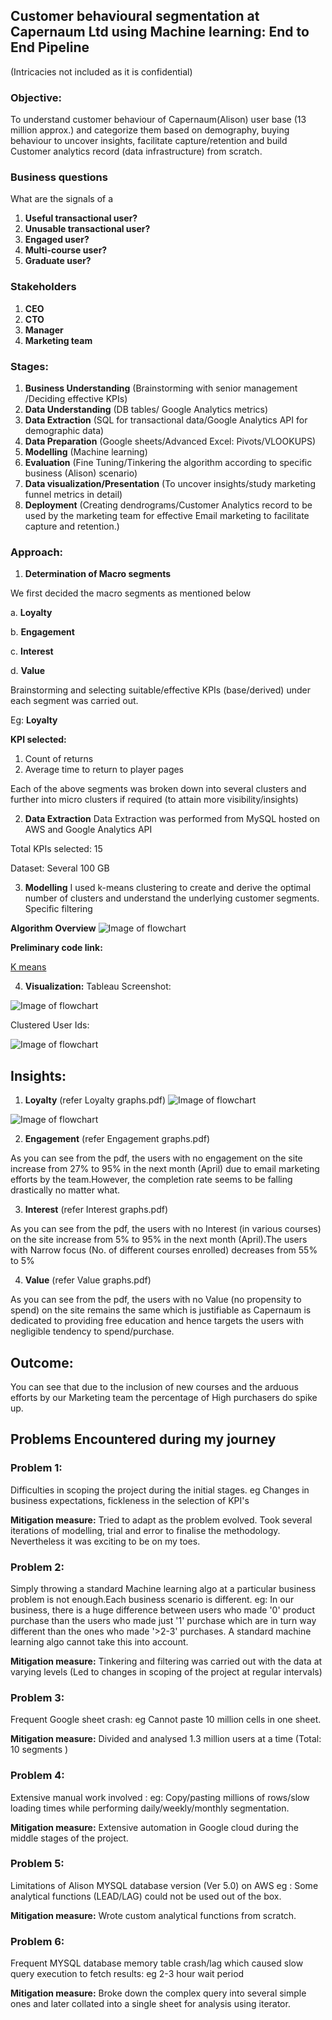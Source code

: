 ## Customer behavioural segmentation at Capernaum Ltd using Machine learning: End to End Pipeline
(Intricacies not included as it is confidential)


### Objective:
 To understand customer behaviour of Capernaum(Alison) user base (13 million approx.) and categorize them based on demography, buying behaviour to uncover insights, facilitate capture/retention and build Customer analytics record (data infrastructure) from scratch.

### Business questions 

What are the signals of a 
1. **Useful transactional user?**
2. **Unusable transactional user?**
3. **Engaged user?**
4. **Multi-course user?**
5. **Graduate user?**

### Stakeholders

1. **CEO**
2. **CTO**
3. **Manager**
4. **Marketing team**

### Stages:

1. **Business Understanding** (Brainstorming with senior management /Deciding effective KPIs)
2. **Data Understanding** (DB tables/ Google Analytics metrics)
3. **Data Extraction** (SQL for transactional data/Google Analytics API for demographic data)
4. **Data Preparation** (Google sheets/Advanced Excel: Pivots/VLOOKUPS)
5. **Modelling** (Machine learning)
6. **Evaluation** (Fine Tuning/Tinkering the algorithm according to specific business (Alison) scenario)
7. **Data visualization/Presentation** (To uncover insights/study marketing funnel metrics in detail)
8. **Deployment** (Creating dendrograms/Customer Analytics record to be used by the marketing team for effective Email marketing to facilitate capture and retention.)


### Approach:



1. **Determination of Macro segments** 

We first decided the macro segments as mentioned below

a. **Loyalty**

b. **Engagement**

c. **Interest**

d. **Value**


Brainstorming and selecting suitable/effective KPIs (base/derived) under each segment was carried out.

Eg: **Loyalty**

**KPI selected:** 
1. Count of returns
2. Average time to return to player pages
 
Each of the above segments was broken down into several clusters and further into micro clusters if required (to attain more visibility/insights)







2. **Data Extraction**
Data Extraction was performed from MySQL hosted on AWS and Google Analytics API

Total KPIs selected: 15

Dataset: Several 100 GB




	



3. **Modelling**
I used k-means clustering to create and derive the optimal number of clusters and understand the underlying customer segments.
Specific filtering 
	
	
**Algorithm Overview**
![Image of flowchart](https://github.com/Tanay7/Machine-Learning/blob/master/Customer_segmentation/Images/ggg.png)

	
**Preliminary code link:**

[K means](https://github.com/Tanay7/Machine-Learning/blob/master/Customer_segmentation/Kmeans%20Clustering%20code%20(draft).ipynb)



4. **Visualization:**
Tableau Screenshot:

![Image of flowchart](https://github.com/Tanay7/Machine-Learning/blob/master/Customer_segmentation/Images/1a.png)


Clustered User Ids:

![Image of flowchart](https://github.com/Tanay7/Machine-Learning/blob/master/Customer_segmentation/Images/2a.png)



## Insights: 

1. **Loyalty** (refer Loyalty graphs.pdf)
![Image of flowchart](https://github.com/Tanay7/Machine-Learning/blob/master/Customer_segmentation/Images/3a.png)

![Image of flowchart](https://github.com/Tanay7/Machine-Learning/blob/master/Customer_segmentation/Images/4a.png)


2. **Engagement** (refer Engagement graphs.pdf)

As you can see from the pdf, the users with no engagement on the site increase from 27% to 95% in the next month (April) due to email marketing efforts by the team.However, the completion rate seems to be falling drastically no matter what.
  
3. **Interest** (refer Interest graphs.pdf)

As you can see from the pdf, the users with no Interest (in various courses) on the site increase from 5% to 95% in the next month (April).The users with Narrow focus (No. of different courses enrolled) decreases from 55% to 5%

4. **Value** (refer Value graphs.pdf)

As you can see from the pdf, the users with no Value (no propensity to spend) on the site remains the same which is justifiable as Capernaum is dedicated to providing free education and hence targets the users with negligible tendency to spend/purchase.
  
  
## Outcome: 
You can see that due to the inclusion of new courses and the arduous efforts by our Marketing team the percentage of High purchasers do spike up.


## Problems Encountered during my journey
	
### Problem 1: 
Difficulties in scoping the project during the initial stages. 
eg Changes in business expectations, fickleness in the selection of KPI's 

**Mitigation measure:** Tried to adapt as the problem evolved.
Took several iterations of modelling, trial and error to finalise the methodology.
Nevertheless it was exciting to be on my toes.



### Problem 2: 
Simply throwing a standard Machine learning algo at a particular business problem is not enough.Each business scenario is different.
eg: In our business, there is a huge difference between users who made '0' product purchase than the users who made just '1' purchase which are in turn way different than the ones who made '>2-3' purchases. A standard machine learning algo cannot take this into account.

**Mitigation measure:**
Tinkering and filtering was carried out with the data at varying levels (Led to changes in scoping of the project at regular intervals)



### Problem 3:
Frequent Google sheet crash: eg Cannot paste 10 million cells in one sheet.

**Mitigation measure:** Divided and analysed 1.3 million users at a time (Total: 10 segments )
         
### Problem 4:
Extensive manual work involved : eg: Copy/pasting millions of rows/slow loading times while performing daily/weekly/monthly segmentation.

**Mitigation measure:** Extensive automation in Google cloud during the middle stages of the project.



### Problem 5:
Limitations of Alison MYSQL database version (Ver 5.0) on AWS eg : Some analytical functions (LEAD/LAG) could not be used out of the box.

**Mitigation measure:** Wrote custom analytical functions from scratch.



### Problem 6:
Frequent MYSQL database memory table crash/lag which caused slow query execution to fetch results: eg 2-3 hour wait period 

**Mitigation measure:** Broke down the complex query into several simple ones and later collated into a single sheet for analysis using iterator.



